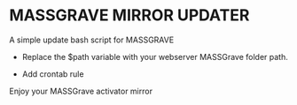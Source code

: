 # MASSGRAVE MIRROR UPDATER
A simple update bash script for MASSGRAVE

* Replace the $path variable with your webserver MASSGrave folder path.

* Add crontab rule

Enjoy your MASSGrave activator mirror
